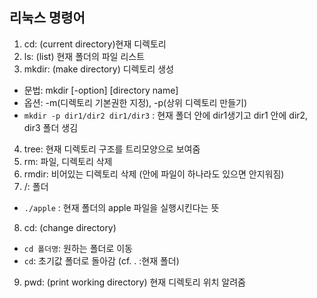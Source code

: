 ## 리눅스 명령어
1. cd: (current directory)현재 디렉토리
2. ls: (list) 현재 폴더의 파일 리스트
3. mkdir: (make directory) 디렉토리 생성 
- 문법: mkdir [-option] [directory name] 
- 옵션: -m(디렉토리 기본권한 지정), -p(상위 디렉토리 만들기)
- `mkdir -p dir1/dir2 dir1/dir3` : 현재 폴더 안에 dir1생기고 dir1 안에 dir2, dir3 폴더 생김 
4. tree: 현재 디렉토리 구조를 트리모양으로 보여줌
5. rm: 파일, 디렉토리 삭제
6. rmdir: 비어있는 디렉토리 삭제 (안에 파일이 하나라도 있으면 안지워짐)
7. /: 폴더
- `./apple` : 현재 폴더의 apple 파일을 실행시킨다는 뜻
8. cd: (change directory) 
- `cd 폴더명`: 원하는 폴더로 이동
- `cd`: 초기값 폴더로 돌아감 (cf.  . :현재 폴더)
9. pwd: (print working directory) 현재 디렉토리 위치 알려줌
